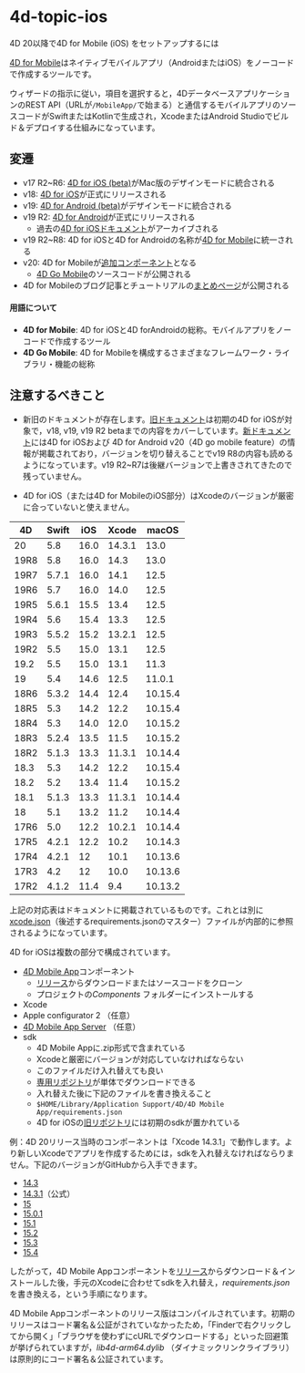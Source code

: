 # 4d-topic-ios
4D 20以降で4D for Mobile (iOS) をセットアップするには

[4D for Mobile](https://jp.4d.com/4D-for-Mobile)はネイティブモバイルアプリ（AndroidまたはiOS）をノーコードで作成するツールです。

ウィザードの指示に従い，項目を選択すると，4DデータベースアプリケーションのREST API（URLが`/MobileApp/`で始まる）と通信するモバイルアプリのソースコードがSwiftまたはKotlinで生成され，XcodeまたはAndroid Studioでビルド＆デプロイする仕組みになっています。

## 変遷

* v17 R2~R6: [4D for iOS (beta)](https://blog.4d.com/ja/its-time-to-fire-up-your-first-4d-for-ios-project/)がMac版のデザインモードに統合される
* v18: [4D for iOS](https://blog.4d.com/ja/4d-v18-is-here/)が正式にリリースされる
* v19: [4D for Android (beta)](https://blog.4d.com/4d-for-android-is-here/)がデザインモードに統合される
* v19 R2: [4D for Android](https://blog.4d.com/ja/go-mobile-with-4d-a-single-project-to-generate-android-and-ios-apps/)が正式にリリースされる
  * 過去の[4D for iOSドキュメント](https://developer.4d.com/4d-for-ios/ja/)がアーカイブされる
* v19 R2~R8: 4D for iOSと4D for Androidの名称が[4D for Mobile](https://developer.4d.com/go-mobile/ja/docs/19-R8/getting-started/introduction/)に統一される
* v20: 4D for Mobileが[追加コンポーネント](https://blog.4d.com/ja/4d-for-mobile-goes-open-source-a-big-step-for-the-community/)となる
  * [4D Go Mobile](https://github.com/4d-go-mobile)のソースコードが公開される 
* 4D for Mobileのブログ記事とチュートリアルの[まとめページ](https://blog.4d.com/categories/4d-for-mobile/)が公開される

#### 用語について

* **4D for Mobile**: 4D for iOSと4D forAndroidの総称。モバイルアプリをノーコードで作成するツール
* **4D Go Mobile**: 4D for Mobileを構成するさまざまなフレームワーク・ライブラリ・機能の総称 

## 注意するべきこと

* 新旧のドキュメントが存在します。[旧ドキュメント](https://developer.4d.com/4d-for-ios/ja/)は初期の4D for iOSが対象で，v18, v19, v19 R2 betaまでの内容をカバーしています。[新ドキュメント](https://developer.4d.com/go-mobile/ja/)には4D for iOSおよび 4D for Android v20（4D go mobile feature）の情報が掲載されており，バージョンを切り替えることでv19 R8の内容も読めるようになっています。v19 R2~R7は後継バージョンで上書きされてきたので残っていません。
 
* 4D for iOS（または4D for MobileのiOS部分）はXcodeのバージョンが厳密に合っていないと使えません。

|4D|Swift|iOS|Xcode|macOS|
|-|-|-|-|-|
|20	 |5.8	 |16.0|14.3.1|13.0   |
|19R8|5.8  |16.0|14.3  |13.0   |
|19R7|5.7.1|16.0|14.1  |12.5   |
|19R6|5.7  |16.0|14.0  |12.5   |
|19R5|5.6.1|15.5|13.4  |12.5   |
|19R4|5.6  |15.4|13.3  |12.5   |
|19R3|5.5.2|15.2|13.2.1|12.5   |
|19R2|5.5  |15.0|13.1  |12.5   |
|19.2|5.5	 |15.0|13.1  |11.3   |
|19	 |5.4	 |14.6|12.5  |11.0.1 |
|18R6|5.3.2|14.4|12.4  |10.15.4|
|18R5|5.3	 |14.2|12.2  |10.15.4|
|18R4|5.3	 |14.0|12.0  |10.15.2|
|18R3|5.2.4|13.5|11.5  |10.15.2|
|18R2|5.1.3|13.3|11.3.1|10.14.4|
|18.3|5.3	 |14.2|12.2  |10.15.4|
|18.2|5.2  |13.4|11.4  |10.15.2|
|18.1|5.1.3|13.3|11.3.1|10.14.4|
|18  |5.1  |13.2|11.2  |10.14.4|
|17R6|5.0  |12.2|10.2.1|10.14.4|
|17R5|4.2.1|12.2|10.2  |10.14.3|
|17R4|4.2.1|12  |10.1  |10.13.6|
|17R3|4.2  |12  |10.0  |10.13.6|
|17R2|4.1.2|11.4|9.4   |10.13.2|

上記の対応表はドキュメントに掲載されているものです。これとは別に[xcode.json](https://github.com/4d-go-mobile/sdk/blob/master/xcode.json)（後述するrequirements.jsonのマスター）ファイルが内部的に参照されるようになっています。

4D for iOSは複数の部分で構成されています。

* [4D Mobile App](https://github.com/4d/4D-Mobile-App)コンポーネント
  * [リリース](https://github.com/4d/4D-Mobile-App/releases)からダウンロードまたはソースコードをクローン
  * プロジェクトの*Components* フォルダーにインストールする
* Xcode
* Apple configurator 2 （任意）
* [4D Mobile App Server](https://github.com/4d/4D-Mobile-App-Server) （任意）
* sdk
  * 4D Mobile Appに.zip形式で含まれている
  * Xcodeと厳密にバージョンが対応していなければならない
  * このファイルだけ入れ替えても良い
  * [専用リポジトリ](https://github.com/4d/ios-sdk)が単体でダウンロードできる
  * 入れ替えた後に下記のファイルを書き換えること
  * `$HOME/Library/Application Support/4D/4D Mobile App/requirements.json`
  * 4D for iOSの[旧リポジトリ](https://github.com/4d-go-mobile/sdk)には初期のsdkが置かれている

例：4D 20リリース当時のコンポーネントは「Xcode 14.3.1」で動作します。より新しいXcodeでアプリを作成するためには，sdkを入れ替えなければならりません。下記のバージョンがGitHubから入手できます。

* [14.3](https://github.com/4d/ios-sdk/releases/tag/v20.x)
* [14.3.1](https://github.com/4d/ios-sdk/releases/tag/main.0)（公式）
* [15](https://github.com/4d/ios-sdk/releases/tag/v20-xcode-15-rc1)
* [15.0.1](https://github.com/4d/ios-sdk/releases/tag/v20-xcode-15.0.1)
* [15.1](https://github.com/4d/ios-sdk/releases/tag/two-relation-fixes)
* [15.2](https://github.com/4d/ios-sdk/releases/tag/xcode-15.2)
* [15.3](https://github.com/4d/ios-sdk/releases/tag/xcode-15.3)
* [15.4](https://github.com/4d/ios-sdk/releases/tag/xcode-15.4)

したがって，4D Mobile Appコンポーネントを[リリース](https://github.com/4d/4D-Mobile-App/releases)からダウンロード＆インストールした後，手元のXcodeに合わせてsdkを入れ替え，*requirements.json* を書き換える，という手順になります。

4D Mobile Appコンポーネントのリリース版はコンパイルされています。初期のリリースはコード署名＆公証がされていなかったため，「Finderで右クリックしてから開く」「ブラウザを使わずにcURLでダウンロードする」といった回避策が挙げられていますが，*lib4d-arm64.dylib* （ダイナミックリンクライブラリ）は原則的にコード署名＆公証されています。
